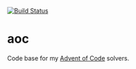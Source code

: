 [![Build Status](https://travis-ci.org/vladimirgamalian/aoc.svg?branch=master)](https://travis-ci.org/vladimirgamalian/aoc)

# aoc

Code base for my [Advent of Code](http://adventofcode.com/) solvers.
